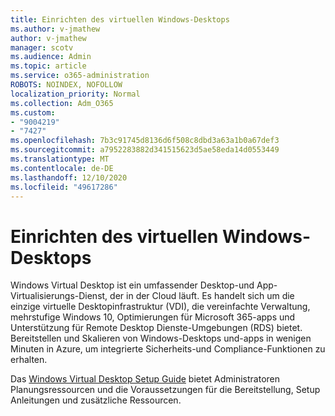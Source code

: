 ```yaml
---
title: Einrichten des virtuellen Windows-Desktops
ms.author: v-jmathew
author: v-jmathew
manager: scotv
ms.audience: Admin
ms.topic: article
ms.service: o365-administration
ROBOTS: NOINDEX, NOFOLLOW
localization_priority: Normal
ms.collection: Adm_O365
ms.custom:
- "9004219"
- "7427"
ms.openlocfilehash: 7b3c91745d8136d6f508c8dbd3a63a1b0a67def3
ms.sourcegitcommit: a7952283882d341515623d5ae58eda14d0553449
ms.translationtype: MT
ms.contentlocale: de-DE
ms.lasthandoff: 12/10/2020
ms.locfileid: "49617286"
---
```

# <a name="set-up-windows-virtual-desktop"></a>Einrichten des virtuellen Windows-Desktops

Windows Virtual Desktop ist ein umfassender Desktop-und App-Virtualisierungs-Dienst, der in der Cloud läuft. Es handelt sich um die einzige virtuelle Desktopinfrastruktur (VDI), die vereinfachte Verwaltung, mehrstufige Windows 10, Optimierungen für Microsoft 365-apps und Unterstützung für Remote Desktop Dienste-Umgebungen (RDS) bietet. Bereitstellen und Skalieren von Windows-Desktops und-apps in wenigen Minuten in Azure, um integrierte Sicherheits-und Compliance-Funktionen zu erhalten.

Das [Windows Virtual Desktop Setup Guide](https://go.microsoft.com/fwlink/?linkid=2146236) bietet Administratoren Planungsressourcen und die Voraussetzungen für die Bereitstellung, Setup Anleitungen und zusätzliche Ressourcen.
